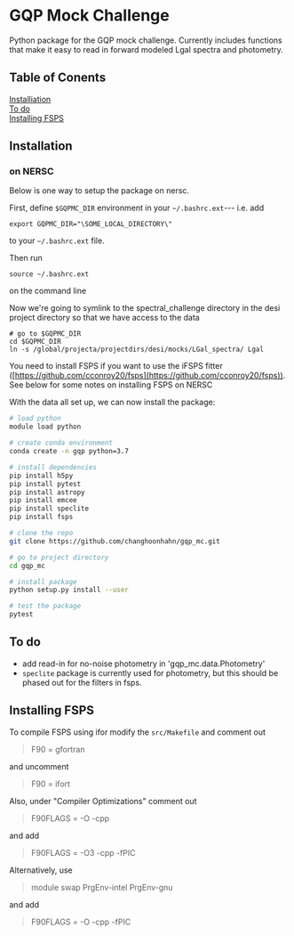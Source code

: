 # GQP Mock Challenge 

Python package for the GQP mock challenge. Currently includes functions
that make it easy to read in forward modeled Lgal spectra and photometry. 


## Table of Conents 
[Installiation](#installation)<br>
[To do](#to-do)<br>
[Installing FSPS](#installing-fsps)<br> 

## Installation

### on NERSC

Below is one way to setup the package on nersc. 

First, define `$GQPMC_DIR` environment in your `~/.bashrc.ext`---
i.e. add 
```
export GQPMC_DIR="\SOME_LOCAL_DIRECTORY\" 
```
to your `~/.bashrc.ext` file. 

Then run 
```
source ~/.bashrc.ext
```
on the command line 

Now we're going to symlink to the spectral_challenge directory 
in the desi project directory so that we have access to the data
```
# go to $GQPMC_DIR
cd $GQPMC_DIR
ln -s /global/projecta/projectdirs/desi/mocks/LGal_spectra/ Lgal
```

You need to install FSPS if you want to use the iFSPS fitter ([https://github.com/cconroy20/fsps](https://github.com/cconroy20/fsps)). See below for some notes on installing FSPS on NERSC

With the data all set up, we can now install the package: 
```bash 
# load python 
module load python 

# create conda environment 
conda create -n gqp python=3.7

# install dependencies
pip install h5py 
pip install pytest 
pip install astropy 
pip install emcee 
pip install speclite 
pip install fsps

# clone the repo 
git clone https://github.com/changhoonhahn/gqp_mc.git 

# go to project directory
cd gqp_mc 

# install package
python setup.py install --user 

# test the package
pytest 
```

## To do 

* add read-in for no-noise photometry in 'gqp_mc.data.Photometry'
* `speclite` package is currently used for photometry, but this should be phased out for the filters in fsps.

## Installing FSPS 
To compile FSPS using ifor modify the `src/Makefile` and comment out 
> F90 = gfortran

and uncomment

> F90 = ifort 

Also, under "Compiler Optimizations" comment out 

> F90FLAGS = -O -cpp 

and add  

> F90FLAGS = -O3 -cpp -fPIC

Alternatively, use

> module swap PrgEnv-intel PrgEnv-gnu

and add

> F90FLAGS = -O -cpp -fPIC
